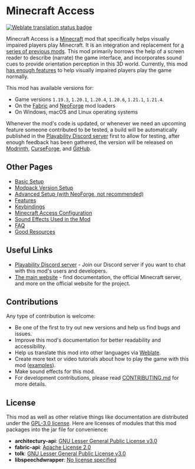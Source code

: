 # Minecraft Access

[![Weblate translation status badge](https://hosted.weblate.org/widget/minecraft-access/svg-badge.svg)](https://hosted.weblate.org/engage/minecraft-access/)

Minecraft Access is a [Minecraft](https://minecraft.net) mod that specifically helps visually impaired players play Minecraft.
It is an integration and replacement for [a series of previous mods](https://github.com/accessible-minecraft).
This mod primarily borrows the help of a screen reader to describe (narrate) the game interface, and incorporates sound cues to provide orientation perception in this 3D world.
Currently, this mod [has enough features](https://docs.mcaccess.org/faq#is-the-mod-enough-to-play-the-game-normally) to help visually impaired players play the game normally.

This mod has available versions for:

* Game versions `1.19.3`, `1.20.1`, `1.20.4`, `1.20.6`, `1.21.1`, `1.21.4`.
* On the [Fabric](https://fabricmc.net/use/installer/) and [NeoForge](https://neoforged.net) mod loaders
* On Windows, macOS and Linux operating systems

Whenever the mod's code is updated, or whenever we need an upcoming feature someone contributed to be tested, a build will be automatically published in the [Playability Discord server](https://discord.gg/yQjjsDqWQX) first to allow for testing, after enough feedback has been gathered, the version will be released on [Modrinth](https://modrinth.com/mod/minecraft-access/versions), [CurseForge](https://legacy.curseforge.com/minecraft/mc-mods/blind-accessibility/files), and [GitHub](https://github.com/minecraft-access/minecraft-access/releases).

## Other Pages

* [Basic Setup](https://docs.mcaccess.org/setup/basic)
* [Modpack Version Setup](https://docs.mcaccess.org/setup/modpack)
* [Advanced Setup (with NeoForge, not recommended)](https://docs.mcaccess.org/setup/advanced)
* [Features](https://docs.mcaccess.org/features)
* [Keybindings](https://docs.mcaccess.org/keybindings)
* [Minecraft Access Configuration](https://docs.mcaccess.org/config)
* [Sound Effects Used in the Mod](https://docs.mcaccess.org/sounds)
* [FAQ](https://docs.mcaccess.org/faq)
* [Good Resources](https://docs.mcaccess.org/good-resources)

## Useful Links

* [Playability Discord server](https://discord.gg/yQjjsDqWQX) - Join our Discord server if you want to chat with this mod's users and developers.
* [The main website](https://mcaccess.org) - find documentation, the official Minecraft server, and more on the official website for the project.

## Contributions

Any type of contribution is welcome:

* Be one of the first to try out new versions and help us find bugs and issues.
* Improve this mod's documentation for better readability and accessibility.
* Help us translate this mod into other languages via [Weblate](https://hosted.weblate.org/engage/minecraft-access/).
* Create more text or video tutorials about how to play the game with this mod ([examples](https://docs.mcaccess.org/good-resources#gameplay-with-this-mod)).
* Make sound effects for this mod.
* For development contributions, please read [CONTRIBUTING.md](https://github.com/minecraft-access/minecraft-access/blob/dev/CONTRIBUTING.md) for more details.

## License

This mod as well as other relative things like documentation are distributed under the [GPL-3.0 license](https://github.com/minecraft-access/minecraft-access?tab=GPL-3.0-1-ov-file#readme).
Here are licenses of modules that this mod packages into the jar file for convenience:

- **architectury-api**: [GNU Lesser General Public License v3.0](https://github.com/architectury/architectury-api/blob/1.21.4/LICENSE.md)
- **fabric-api**: [Apache License 2.0](https://github.com/FabricMC/fabric/blob/1.21.4/LICENSE)
- **tolk**: [GNU Lesser General Public License v3.0](https://github.com/dkager/tolk/blob/master/LICENSE.txt)
- **libspeechdwrapper**: [No license specified](https://github.com/khanshoaib3/libspeechdwrapper)